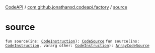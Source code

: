 [CodeAPI](../index.md) / [com.github.jonathanxd.codeapi.factory](index.md) / [source](.)

# source

`fun source(ins: `[`CodeInstruction`](../com.github.jonathanxd.codeapi/-code-instruction.md)`): `[`CodeSource`](../com.github.jonathanxd.codeapi/-code-source/index.md)
`fun source(ins: `[`CodeInstruction`](../com.github.jonathanxd.codeapi/-code-instruction.md)`, vararg other: `[`CodeInstruction`](../com.github.jonathanxd.codeapi/-code-instruction.md)`): `[`ArrayCodeSource`](../com.github.jonathanxd.codeapi/-array-code-source/index.md)